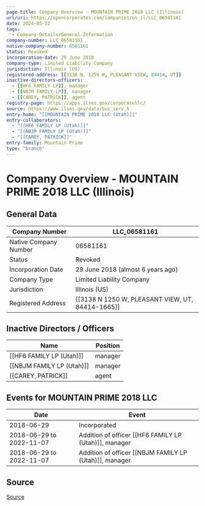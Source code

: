 ```yaml
---
page-title: Company Overview - MOUNTAIN PRIME 2018 LLC (Illinois)
url/uri: https://opencorporates.com/companies/us_il/LLC_06581161
date: 2024-05-22
tags:
  - Company-Details/General-Information
company-number: LLC_06581161
native-company-number: 6581161
status: Revoked
incorporation-date: 29 June 2018
company-type: Limited Liability Company
jurisdiction: Illinois (US)
registered-address: [[3138 N. 1250 W, PLEASANT VIEW, 84414, UT]]
inactive-directors-officers:
  - [[HF6 FAMILY LP]], manager
  - [[NBJM FAMILY LP]], manager
  - [[CAREY, PATRICK]], agent
registry-page: https://apps.ilsos.gov/corporatellc/
source: https://www.ilsos.gov/data/bus_serv_h
entry-home: "[[MOUNTAIN PRIME 2018 LLC (Utah)]]"
entry-collaborators:
  - "[[HF6 FAMILY LP (Utah)]]"
  - "[[NBJM FAMILY LP (Utah)]]"
  - "[[CAREY, PATRICK]]"
entry-family: Mountain Prime
type: "branch"
---
```


# Company Overview - MOUNTAIN PRIME 2018 LLC (Illinois)

## General Data

| Company Number        | LLC_06581161                               |
|-----------------------|--------------------------------------------|
| Native Company Number | 06581161                                   |
| Status                | Revoked                                    |
| Incorporation Date    | 29 June 2018 (almost 6 years ago)          |
| Company Type          | Limited Liability Company                  |
| Jurisdiction          | Illinois (US)                              |
| Registered Address    | [[3138 N 1250 W, PLEASANT VIEW, UT, 84414-1665]] |

## Inactive Directors / Officers

| Name                  | Position |
|-----------------------|----------|
| [[HF6 FAMILY LP (Utah)]]         | manager  |
| [[NBJM FAMILY LP (Utah)]]        | manager  |
| [[CAREY, PATRICK]]         | agent    |

## Events for MOUNTAIN PRIME 2018 LLC

| Date          | Event                                                        |
|---------------|--------------------------------------------------------------|
| 2018-06-29    | Incorporated                                                 |
| 2018-06-29 to 2022-11-07 | Addition of officer [[HF6 FAMILY LP (Utah)]], manager        |
| 2018-06-29 to 2022-11-07 | Addition of officer [[NBJM FAMILY LP (Utah)]], manager       |

## Source

[Source](https://www.ilsos.gov/data/bus_serv_h)